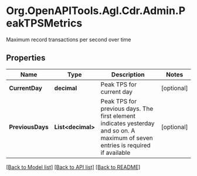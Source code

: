 # Org.OpenAPITools.Agl.Cdr.Admin.PeakTPSMetrics
Maximum record transactions per second over time

## Properties

Name | Type | Description | Notes
------------ | ------------- | ------------- | -------------
**CurrentDay** | **decimal** | Peak TPS for current day | [optional] 
**PreviousDays** | **List&lt;decimal&gt;** | Peak TPS for previous days. The first element indicates yesterday and so on. A maximum of seven entries is required if available | [optional] 

[[Back to Model list]](../README.md#documentation-for-models) [[Back to API list]](../README.md#documentation-for-api-endpoints) [[Back to README]](../README.md)

